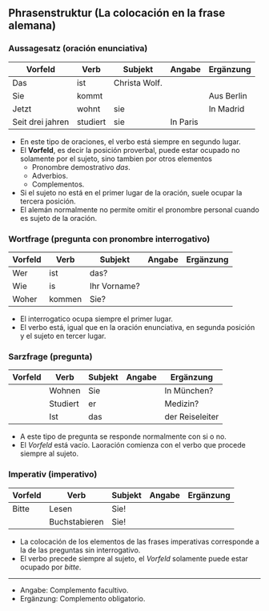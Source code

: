 ## Phrasenstruktur (La colocación en la frase alemana)

### Aussagesatz (oración enunciativa)
| Vorfeld          | Verb           | Subjekt      | Angabe    | Ergänzung  |
|------------------|----------------|--------------|-----------|------------|
| Das              | ist            | Christa Wolf.|           |            |
| Sie              | kommt          |              |           | Aus Berlin |
| Jetzt            | wohnt          | sie          |           | In Madrid  |
| Seit drei jahren | studiert       | sie          | In Paris  |            |


* En este tipo de oraciones, el verbo está siempre en segundo lugar.
* El __Vorfeld__, es decir la posición proverbal, puede estar ocupado no solamente por el sujeto, sino tambien por otros elementos
  * Pronombre demostrativo _das_.
  * Adverbios.
  * Complementos.
* Si el sujeto no está en el primer lugar de la oración, suele ocupar la tercera posición.
* El alemán normalmente no permite omitir el pronombre personal cuando es sujeto de la oración.
 
### Wortfrage (pregunta con pronombre interrogativo)
| Vorfeld          | Verb           | Subjekt      | Angabe    | Ergänzung  |
|------------------|----------------|--------------|-----------|------------|
| Wer              | ist            | das?         |           |            |
| Wie              | is             | Ihr Vorname? |           |            |
| Woher            | kommen         | Sie?         |           |            |

* El interrogatico ocupa siempre el primer lugar.
* El verbo está, igual que en la oración enunciativa, en segunda posición y el sujeto en tercer lugar.


### Sarzfrage (pregunta)
| Vorfeld     | Verb           | Subjekt      | Angabe    | Ergänzung       |
|-------------|----------------|--------------|-----------|-----------------|
|             | Wohnen         | Sie          |           | In München?     |
|             | Studiert       | er           |           | Medizin?        |
|             | Ist            | das          |           | der Reiseleiter |

* A este tipo de pregunta se responde normalmente con si o no.
* El _Vorfeld_ está vacío. Laoración comienza con el verbo que procede siempre al sujeto.


### Imperativ (imperativo)
| Vorfeld     | Verb           | Subjekt      | Angabe    | Ergänzung       |
|-------------|----------------|--------------|-----------|-----------------|
| Bitte       | Lesen          | Sie!         |           |                 |
|             | Buchstabieren  | Sie!         |           |                 |

* La colocación de los elementos de las frases imperativas corresponde a la de las preguntas sin interrogativo.
* El verbo precede siempre al sujeto, el _Vorfeld_ solamente puede estar ocupado por _bitte_.



-----------------------------

* Angabe: Complemento facultivo.
* Ergänzung: Complemento obligatorio.

